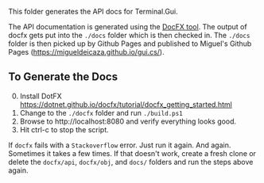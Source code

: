 This folder generates the API docs for Terminal.Gui. 

The API documentation is generated using the [DocFX tool](https://github.com/dotnet/docfx). The output of docfx gets put into the `./docs` folder which is then checked in. The `./docs` folder is then picked up by Github Pages and published to Miguel's Github Pages (https://migueldeicaza.github.io/gui.cs/).

## To Generate the Docs

0. Install DotFX https://dotnet.github.io/docfx/tutorial/docfx_getting_started.html
1. Change to the `./docfx` folder and run `./build.ps1`
2. Browse to http://localhost:8080 and verify everything looks good.
3. Hit ctrl-c to stop the script.

If `docfx` fails with a `Stackoverflow` error. Just run it again. And again. Sometimes it takes a few times. If that doesn't work, create a fresh clone or delete the `docfx/api`, `docfx/obj`, and `docs/` folders and run the steps above again.
